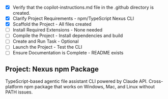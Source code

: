 - [x] Verify that the copilot-instructions.md file in the .github directory is created.
- [x] Clarify Project Requirements - npm/TypeScript Nexus CLI
- [x] Scaffold the Project - All files created
- [ ] Install Required Extensions - None needed
- [ ] Compile the Project - Install dependencies and build
- [ ] Create and Run Task - Optional
- [ ] Launch the Project - Test the CLI
- [ ] Ensure Documentation is Complete - README exists

## Project: Nexus npm Package
TypeScript-based agentic file assistant CLI powered by Claude API.
Cross-platform npm package that works on Windows, Mac, and Linux without PATH issues.
